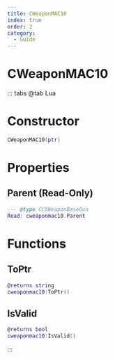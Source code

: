 ```yaml
---
title: CWeaponMAC10
index: true
order: 2
category:
  - Guide
---
```


# CWeaponMAC10

::: tabs
@tab Lua
# Constructor
```lua
CWeaponMAC10(ptr)
```
# Properties
## Parent (Read-Only)
```lua
--- @type CCSWeaponBaseGun
Read: cweaponmac10.Parent
```
# Functions
## ToPtr
```lua
@returns string
cweaponmac10:ToPtr()
```
## IsValid
```lua
@returns bool
cweaponmac10:IsValid()
```

:::